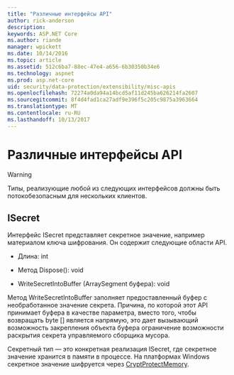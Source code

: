 ```yaml
---
title: "Различные интерфейсы API"
author: rick-anderson
description: 
keywords: ASP.NET Core
ms.author: riande
manager: wpickett
ms.date: 10/14/2016
ms.topic: article
ms.assetid: 512c6ba7-88ec-47e4-a656-6b30350b34e6
ms.technology: aspnet
ms.prod: asp.net-core
uid: security/data-protection/extensibility/misc-apis
ms.openlocfilehash: 72274a0da94a14bcd5af11d245ba626214fa2607
ms.sourcegitcommit: 8f4d4fad1ca27adf9e396f5c205c9875a3963664
ms.translationtype: MT
ms.contentlocale: ru-RU
ms.lasthandoff: 10/13/2017
---
```

# <a name="miscellaneous-apis"></a>Различные интерфейсы API

<a name="data-protection-extensibility-mics-apis"></a>

>[!WARNING]
> Типы, реализующие любой из следующих интерфейсов должны быть потокобезопасным для нескольких клиентов.

## <a name="isecret"></a>ISecret

Интерфейс ISecret представляет секретное значение, например материалом ключа шифрования. Он содержит следующие области API.

* Длина: int

* Метод Dispose(): void

* WriteSecretIntoBuffer (ArraySegment<byte> буфера): void

Метод WriteSecretIntoBuffer заполняет предоставленный буфер с необработанное значение секрета. Причина, по которой этот API принимает буфера в качестве параметра, вместо того, чтобы возвращать byte [] является напрямую, это дает вызывающий возможность закрепления объекта буфера ограничение возможности раскрытия секрета управляемого сборщика мусора.

Секретный тип — это конкретная реализация ISecret, где секретное значение хранится в памяти в процессе. На платформах Windows секретное значение шифруется через [CryptProtectMemory](https://msdn.microsoft.com/library/windows/desktop/aa380262(v=vs.85).aspx).
